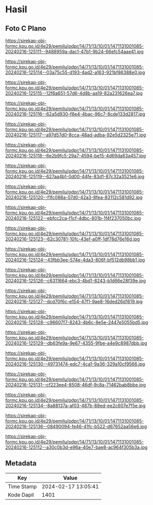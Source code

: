 # Hasil

## Foto C Plano

https://sirekap-obj-formc.kpu.go.id/4e29/pemilu/pdpr/14/71/13/10/01/1471131001085-20240216-125111--9488959a-dac1-47b1-9b24-66efc54aae41.jpg

https://sirekap-obj-formc.kpu.go.id/4e29/pemilu/pdpr/14/71/13/10/01/1471131001085-20240216-125114--03a75c55-d193-4ad2-a163-921bf86388e0.jpg

https://sirekap-obj-formc.kpu.go.id/4e29/pemilu/pdpr/14/71/13/10/01/1471131001085-20240216-125115--12f6a651-57d6-4d8b-aa19-82a231626ea7.jpg

https://sirekap-obj-formc.kpu.go.id/4e29/pemilu/pdpr/14/71/13/10/01/1471131001085-20240216-125116--62a5d930-f6e4-4bac-96c7-8cde133d2817.jpg

https://sirekap-obj-formc.kpu.go.id/4e29/pemilu/pdpr/14/71/13/10/01/1471131001085-20240216-125117--a97d57d0-8cca-48ad-adba-92e5d2325e71.jpg

https://sirekap-obj-formc.kpu.go.id/4e29/pemilu/pdpr/14/71/13/10/01/1471131001085-20240216-125118--6e2b9fc5-29a7-4594-be15-4d69da63a457.jpg

https://sirekap-obj-formc.kpu.go.id/4e29/pemilu/pdpr/14/71/13/10/01/1471131001085-20240216-125119--627aa4b1-0d00-44fe-83d1-87c32a3521e6.jpg

https://sirekap-obj-formc.kpu.go.id/4e29/pemilu/pdpr/14/71/13/10/01/1471131001085-20240216-125120--f1fc088a-07d0-42a3-8fea-83112c581d92.jpg

https://sirekap-obj-formc.kpu.go.id/4e29/pemilu/pdpr/14/71/13/10/01/1471131001085-20240216-125122--ebfcc2ca-f1cf-4dbc-801b-1f4f237050bc.jpg

https://sirekap-obj-formc.kpu.go.id/4e29/pemilu/pdpr/14/71/13/10/01/1471131001085-20240216-125123--62c30781-10fc-43ef-a0ff-1df78d76e16d.jpg

https://sirekap-obj-formc.kpu.go.id/4e29/pemilu/pdpr/14/71/13/10/01/1471131001085-20240216-125124--43fbb3ee-574e-4da3-806f-bf512db98bb1.jpg

https://sirekap-obj-formc.kpu.go.id/4e29/pemilu/pdpr/14/71/13/10/01/1471131001085-20240216-125126--c6311664-ebc3-4bd1-8243-b1d66e28f39e.jpg

https://sirekap-obj-formc.kpu.go.id/4e29/pemilu/pdpr/14/71/13/10/01/1471131001085-20240216-125127--dcd70f6c-e154-47f1-9ae8-16ded26d1619.jpg

https://sirekap-obj-formc.kpu.go.id/4e29/pemilu/pdpr/14/71/13/10/01/1471131001085-20240216-125128--c96607f7-8243-4b6c-8e5e-2447e5055bd5.jpg

https://sirekap-obj-formc.kpu.go.id/4e29/pemilu/pdpr/14/71/13/10/01/1471131001085-20240216-125129--db63fe9a-9e67-4355-9fbe-a4e9c8987dbb.jpg

https://sirekap-obj-formc.kpu.go.id/4e29/pemilu/pdpr/14/71/13/10/01/1471131001085-20240216-125130--49731474-edc7-4ca1-9a36-329a10cf9566.jpg

https://sirekap-obj-formc.kpu.go.id/4e29/pemilu/pdpr/14/71/13/10/01/1471131001085-20240216-125131--cf223ee4-8508-46df-9c8a-71462bab8bbe.jpg

https://sirekap-obj-formc.kpu.go.id/4e29/pemilu/pdpr/14/71/13/10/01/1471131001085-20240216-125134--8a88137a-af03-487b-88ed-ee2c607e7f5e.jpg

https://sirekap-obj-formc.kpu.go.id/4e29/pemilu/pdpr/14/71/13/10/01/1471131001085-20240216-125136--08490094-fe46-41fc-b522-d67652aa56e6.jpg

https://sirekap-obj-formc.kpu.go.id/4e29/pemilu/pdpr/14/71/13/10/01/1471131001085-20240216-125112--a30c0b3d-e96a-40e7-bae8-ac964f305b3a.jpg


## Metadata

| Key        | Value               |
| ---------- | ------------------- |
| Time Stamp | 2024-02-17 13:05:41 |
| Kode Dapil | 1401                |




